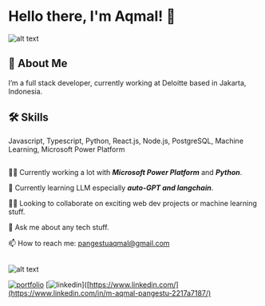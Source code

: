 # Hello there, I'm Aqmal! 👋


![alt text](https://github-readme-stats.vercel.app/api?username=maqmal&show_icons=true&theme=radical)

## 🚀 About Me
I’m a full stack developer, currently working at Deloitte based in Jakarta, Indonesia.

## 🛠 Skills
Javascript, Typescript, Python, React.js, Node.js, PostgreSQL, Machine Learning, Microsoft Power Platform

##

👩‍💻 Currently working a lot with ***Microsoft Power Platform*** and ***Python***.

🧠 Currently learning LLM especially ***auto-GPT and langchain***.

👯‍♀️ Looking to collaborate on exciting web dev projects or machine learning stuff.

💬 Ask me about any tech stuff.

📫 How to reach me: pangestuaqmal@gmail.com

##
![alt text](https://api.githubtrends.io/user/svg/maqmal/langs?time_range=six_months&loc_metric=changed&compact=True&theme=synthwaves)

[![portfolio](https://img.shields.io/badge/my_portfolio-000?style=for-the-badge&logo=ko-fi&logoColor=white)](https://maqmal.github.io/portfolio/)
[![linkedin](https://img.shields.io/badge/linkedin-0A66C2?style=for-the-badge&logo=linkedin&logoColor=white)]([https://www.linkedin.com/](https://www.linkedin.com/in/m-aqmal-pangestu-2217a7187/)




